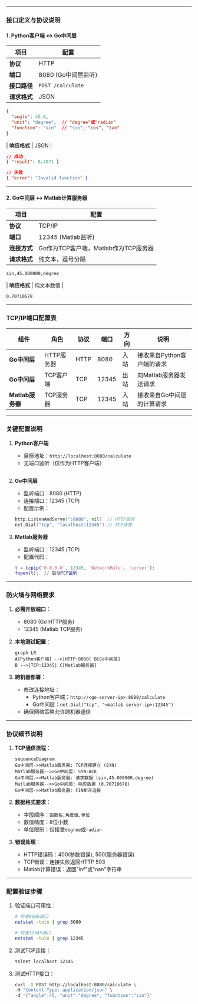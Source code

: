 
---

### **接口定义与协议说明**

#### **1. Python客户端 ↔ Go中间层**
| 项目 | 配置 |
|------|------|
| **协议** | HTTP |
| **端口** | 8080 (Go中间层监听) |
| **接口路径** | `POST /calculate` |
| **请求格式** | JSON |
```json
{
  "angle": 45.0,
  "unit": "degree",  // "degree"或"radian"
  "function": "sin"  // "sin", "cos", "tan"
}
```
| **响应格式** | JSON |
```json
// 成功
{ "result": 0.7071 }

// 失败
{ "error": "Invalid function" }
```

---

#### **2. Go中间层 ↔ Matlab计算服务器**
| 项目 | 配置 |
|------|------|
| **协议** | TCP/IP |
| **端口** | 12345 (Matlab监听) |
| **连接方式** | Go作为TCP客户端，Matlab作为TCP服务器 |
| **请求格式** | 纯文本，逗号分隔 |
```
sin,45.000000,degree
```
| **响应格式** | 纯文本数值 |
```
0.70710678
```

---

### **TCP/IP端口配置表**
| 组件 | 角色 | 协议 | 端口 | 方向 | 说明 |
|------|------|------|------|------|------|
| **Go中间层** | HTTP服务器 | HTTP | 8080 | 入站 | 接收来自Python客户端的请求 |
| **Go中间层** | TCP客户端 | TCP | 12345 | 出站 | 向Matlab服务器发送请求 |
| **Matlab服务器** | TCP服务器 | TCP | 12345 | 入站 | 接收来自Go中间层的计算请求 |

---

### **关键配置说明**
1. **Python客户端**
   - 目标地址：`http://localhost:8080/calculate`
   - 无端口监听（仅作为HTTP客户端）
   ```
   ```

2. **Go中间层**
   - 监听端口：8080 (HTTP)
   - 连接端口：12345 (TCP)
   - 配置示例：
   ```go
   http.ListenAndServe(":8080", nil)  // HTTP监听
   net.Dial("tcp", "localhost:12345") // TCP连接
   ```

3. **Matlab服务器**
   - 监听端口：12345 (TCP)
   - 配置代码：
   ```matlab
   t = tcpip('0.0.0.0', 12345, 'NetworkRole', 'server');
   fopen(t);  // 启动TCP监听
   ```

---

### **防火墙与网络要求**
1. **必需开放端口**：
   - 8080 (Go HTTP服务)
   - 12345 (Matlab TCP服务)

2. **本地测试配置**：
   ```mermaid
   graph LR
   A[Python客户端] -->|HTTP:8080| B[Go中间层]
   B -->|TCP:12345| C[Matlab服务器]
   ```

3. **跨机器部署**：
   - 修改连接地址：
     - Python客户端：`http://<go-server-ip>:8080/calculate`
     - Go中间层：`net.Dial("tcp", "<matlab-server-ip>:12345")`
   - 确保网络策略允许跨机器通信

---

### **协议细节说明**
1. **TCP通信流程**：
   ```mermaid
   sequenceDiagram
   Go中间层->>Matlab服务器: TCP连接建立 (SYN)
   Matlab服务器-->>Go中间层: SYN-ACK
   Go中间层->>Matlab服务器: 请求数据 (sin,45.000000,degree)
   Matlab服务器-->>Go中间层: 响应数据 (0.70710678)
   Go中间层->>Matlab服务器: FIN断开连接
   ```

2. **数据格式要求**：
   - 字段顺序：`函数名,角度值,单位`
   - 数值精度：8位小数
   - 单位限制：仅接受`degree`或`radian`

3. **错误处理**：
   - HTTP错误码：400(参数错误), 500(服务器错误)
   - TCP错误：连接失败返回HTTP 503
   - Matlab计算错误：返回"inf"或"nan"字符串

---

### **配置验证步骤**
1. 验证端口可用性：
   ```bash
   # 检查8080端口
   netstat -tuln | grep 8080
   
   # 检查12345端口
   netstat -tuln | grep 12345
   ```

2. 测试TCP连接：
   ```bash
   telnet localhost 12345
   ```

3. 测试HTTP接口：
   ```bash
   curl -X POST http://localhost:8080/calculate \
   -H "Content-Type: application/json" \
   -d '{"angle":45, "unit":"degree", "function":"sin"}'
   ```
